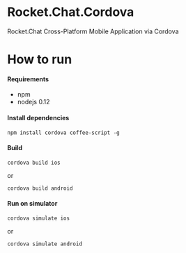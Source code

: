 # Rocket.Chat.Cordova
Rocket.Chat Cross-Platform Mobile Application via Cordova

# How to run
#### Requirements
 * npm
 * nodejs 0.12

#### Install dependencies
```shell
npm install cordova coffee-script -g
```

#### Build
```shell
cordova build ios
```
or
```shell
cordova build android
```

#### Run on simulator
```shell
cordova simulate ios
```
or
```shell
cordova simulate android
```
